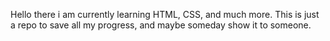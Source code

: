 Hello there i am currently learning HTML, CSS, and much more. 
This is just a repo to save all my progress, and maybe someday show it to someone.
